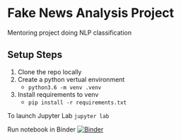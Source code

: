# Fake News Analysis Project

Mentoring project doing NLP classification

## Setup Steps

1. Clone the repo locally
2. Create a python vertual environment
   - `python3.6 -m venv .venv`
3. Install requirements to venv
   - `pip install -r requirements.txt`

To launch Jupyter Lab
`jupyter lab`

Run notebook in Binder
[![Binder](https://mybinder.org/badge_logo.svg)](https://mybinder.org/v2/gh/jconwell/fake_news_analysis/HEAD)
